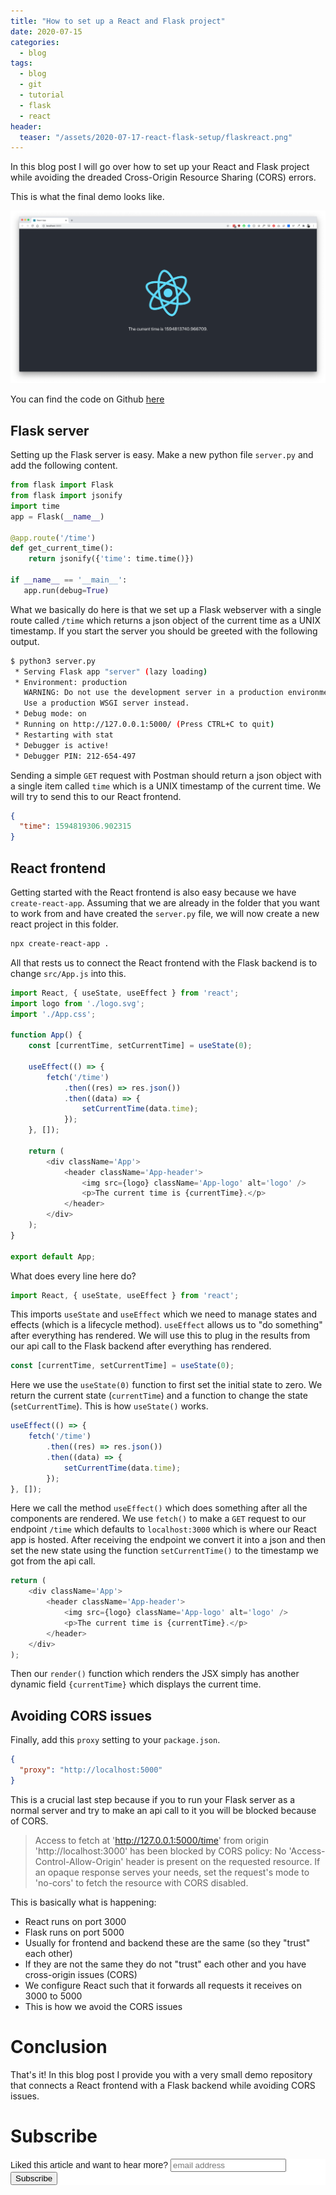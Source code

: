 ```yaml
---
title: "How to set up a React and Flask project" 
date: 2020-07-15
categories:
  - blog
tags:
  - blog
  - git
  - tutorial
  - flask
  - react
header:
  teaser: "/assets/2020-07-17-react-flask-setup/flaskreact.png"
---
```


In this blog post I will go over how to set up your React and Flask project
while avoiding the dreaded Cross-Origin Resource Sharing (CORS) errors.

This is what the final demo looks like. 

<img src="/assets/2020-07-17-react-flask-setup/demo.png">

You can find the code on Github [here](https://github.com/Rainymood/react-flask-demo)

## Flask server

Setting up the Flask server is easy. Make a new python file `server.py` and
add the following content.

```python
from flask import Flask
from flask import jsonify
import time
app = Flask(__name__)

@app.route('/time')
def get_current_time():
    return jsonify({'time': time.time()})

if __name__ == '__main__':
   app.run(debug=True)
```

What we basically do here is that we set up a Flask webserver with a single
route called `/time` which returns a json object of the current time as a
UNIX timestamp. If you start the server you should be greeted with the
following output.

```bash
$ python3 server.py
 * Serving Flask app "server" (lazy loading)
 * Environment: production
   WARNING: Do not use the development server in a production environment.
   Use a production WSGI server instead.
 * Debug mode: on
 * Running on http://127.0.0.1:5000/ (Press CTRL+C to quit)
 * Restarting with stat
 * Debugger is active!
 * Debugger PIN: 212-654-497
```

Sending a simple `GET` request with Postman should return a json object with
a single item called `time` which is a UNIX timestamp of the current time. We
will try to send this to our React frontend.

```json
{
  "time": 1594819306.902315
}
```

## React frontend

Getting started with the React frontend is also easy because we have `create-react-app`. Assuming that we are already in the folder that you want to work from and have created the `server.py` file, we will now create a new react project in this folder. 

```bash
npx create-react-app .
```

All that rests us to connect the React frontend with the Flask backend is to
change `src/App.js` into this.

```js
import React, { useState, useEffect } from 'react';
import logo from './logo.svg';
import './App.css';

function App() {
    const [currentTime, setCurrentTime] = useState(0);

    useEffect(() => {
        fetch('/time')
            .then((res) => res.json())
            .then((data) => {
                setCurrentTime(data.time);
            });
    }, []);

    return (
        <div className='App'>
            <header className='App-header'>
                <img src={logo} className='App-logo' alt='logo' />
                <p>The current time is {currentTime}.</p>
            </header>
        </div>
    );
}

export default App;
```

What does every line here do?

```js
import React, { useState, useEffect } from 'react';
```

This imports `useState` and `useEffect` which we need to manage states and
effects (which is a lifecycle method). `useEffect` allows us to "do
something" after everything has rendered. We will use this to plug in the
results from our api call to the Flask backend after everything has rendered.

```js
const [currentTime, setCurrentTime] = useState(0);
```

Here we use the `useState(0)` function to first set the initial state to
zero. We return the current state (`currentTime`) and a function to change
the state (`setCurrentTime`). This is how `useState()` works.

```js
useEffect(() => {
    fetch('/time')
        .then((res) => res.json())
        .then((data) => {
            setCurrentTime(data.time);
        });
}, []);
```

Here we call the method `useEffect()` which does something after all the
components are rendered. We use `fetch()` to make a `GET` request to our
endpoint `/time` which defaults to `localhost:3000` which is where our React
app is hosted. After receiving the endpoint we convert it into a json and
then set the new state using the function `setCurrentTime()` to the timestamp
we got from the api call.

```js
return (
    <div className='App'>
        <header className='App-header'>
            <img src={logo} className='App-logo' alt='logo' />
            <p>The current time is {currentTime}.</p>
        </header>
    </div>
);
```

Then our `render()` function which renders the JSX simply has another dynamic
field `{currentTime}` which displays the current time.

## Avoiding CORS issues

Finally, add this `proxy` setting to your `package.json`.

```json
{
  "proxy": "http://localhost:5000"
}
```

This is a crucial last step because if you to run your Flask server as a
normal server and try to make an api call to it you will be blocked because
of CORS.

>Access to fetch at 'http://127.0.0.1:5000/time' from origin
'http://localhost:3000' has been blocked by CORS policy: No
'Access-Control-Allow-Origin' header is present on the requested resource. If
an opaque response serves your needs, set the request's mode to 'no-cors' to
fetch the resource with CORS disabled.

This is basically what is happening:

* React runs on port 3000
* Flask runs on port 5000
* Usually for frontend and backend these are the same (so they "trust" each other)
* If they are not the same they do not "trust" each other and you have cross-origin issues (CORS)
* We configure React such that it forwards all requests it receives on 3000 to 5000
* This is how we avoid the CORS issues

# Conclusion

That's it! In this blog post I provide you with a very small demo repository
that connects a React frontend with a Flask backend while avoiding CORS
issues.

# Subscribe

<!-- Begin Mailchimp Signup Form -->
<link href="//cdn-images.mailchimp.com/embedcode/horizontal-slim-10_7.css" rel="stylesheet" type="text/css">
<style type="text/css">
  #mc_embed_signup{background:#fff; clear:left; font:14px Helvetica,Arial,sans-serif; width:100%;}
  /* Add your own Mailchimp form style overrides in your site stylesheet or in this style block.
     We recommend moving this block and the preceding CSS link to the HEAD of your HTML file. */
</style>
<div id="mc_embed_signup">
<form action="https://gmail.us3.list-manage.com/subscribe/post?u=92fe86c389878585bc87837e8&amp;id=50543deff9" method="post" id="mc-embedded-subscribe-form" name="mc-embedded-subscribe-form" class="validate" target="_blank" novalidate>
    <div id="mc_embed_signup_scroll">
  <label for="mce-EMAIL">Liked this article and want to hear more?</label>
  <input type="email" value="" name="EMAIL" class="email" id="mce-EMAIL" placeholder="email address" required>
    <!-- real people should not fill this in and expect good things - do not remove this or risk form bot signups-->
    <div style="position: absolute; left: -5000px;" aria-hidden="true"><input type="text" name="b_92fe86c389878585bc87837e8_50543deff9" tabindex="-1" value=""></div>
    <div class="clear"><input type="submit" value="Subscribe" name="subscribe" id="mc-embedded-subscribe" class="button"></div>
    </div>
</form>
</div>
<!--End mc_embed_signup-->